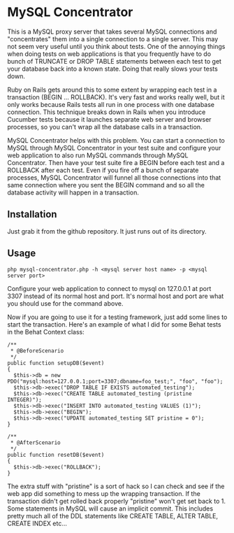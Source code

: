 MySQL Concentrator
==================

This is a MySQL proxy server that takes several MySQL connections and
"concentrates" them into a single connection to a single server. This
may not seem very useful until you think about tests. One of the
annoying things when doing tests on web applications is that you
frequently have to do bunch of TRUNCATE or DROP TABLE statements between
each test to get your database back into a known state. Doing that
really slows your tests down.

Ruby on Rails gets around this to some extent by wrapping each test in a
transaction (BEGIN ... ROLLBACK). It's very fast and works really well,
but it only works because Rails tests all run in one process with one
database connection. This technique breaks down in Rails when you
introduce Cucumber tests because it launches separate web server and
browser processes, so you can't wrap all the database calls in a
transaction.

MySQL Concentrator helps with this problem. You can start a connection
to MySQL through MySQL Concentrator in your test suite and configure
your web application to also run MySQL commands through MySQL
Concentrator. Then have your test suite fire a BEGIN before each test
and a ROLLBACK after each test. Even if you fire off a bunch of separate
processes, MySQL Concentrator will funnel all those connections into
that same connection where you sent the BEGIN command and so all the
database activity will happen in a transaction.

Installation
------------

Just grab it from the github repository. It just runs out of its directory.

Usage
-----

    php mysql-concentrator.php -h <mysql server host name> -p <mysql server port>


Configure your web application to connect to mysql on 127.0.0.1 at port 3307
instead of its normal host and port. It's normal host and port are what
you should use for the command above.

Now if you are going to use it for a testing framework, just add some
lines to start the transaction. Here's an example of what I did for some
Behat tests in the Behat Context class:

    /**
     * @BeforeScenario
     */
    public function setupDB($event)
    {
      $this->db = new PDO("mysql:host=127.0.0.1;port=3307;dbname=foo_test;", "foo", "foo");
      $this->db->exec("DROP TABLE IF EXISTS automated_testing");
      $this->db->exec("CREATE TABLE automated_testing (pristine INTEGER)");
      $this->db->exec("INSERT INTO automated_testing VALUES (1)");
      $this->db->exec("BEGIN");
      $this->db->exec("UPDATE automated_testing SET pristine = 0");
    }

    /**
     * @AfterScenario
     */
    public function resetDB($event)
    {
      $this->db->exec("ROLLBACK");
    }

The extra stuff with "pristine" is a sort of hack so I can check and see
if the web app did something to mess up the wrapping transaction. If the
transaction didn't get rolled back properly "pristine" won't get set
back to 1. Some statements in MySQL will cause an implicit commit. This
includes pretty much all of the DDL statements like CREATE TABLE, ALTER
TABLE, CREATE INDEX etc...



